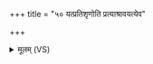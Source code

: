 +++
title = "५० यत्प्रतिशृणोति प्रत्याश्रावयत्येव"

+++
<details><summary>मूलम् (VS)</summary>

यत्प्र॑तिशृ॒णोति॑ प्र॒त्याश्रा॑वयत्ये॒व तत् ॥
</details>
